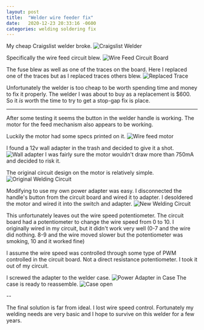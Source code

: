 ```yaml
---
layout: post
title:  "Welder wire feeder fix"
date:   2020-12-23 20:33:16 -0600
categories: welding soldering fix
---
```


My cheap Craigslist welder broke.  ![Craigslist Welder](../assets/welder/photo-1.jpeg)

Specifically the wire feed circuit blew.
![Wire Feed Circuit Board](../assets/welder/photo-7.jpeg)

The fuse blew as well as one of the traces on the board. Here I replaced one of the traces but as I replaced traces others blew.
![Replaced Trace](../assets/welder/photo-8.jpeg)

Unfortunately the welder is too cheap to be worth spending time and money to fix it properly. The welder I was about to buy as a replacement is $600. So it *is* worth the time to try to get a stop-gap fix is place.

---

After some testing it seems the button in the welder handle is working. The motor for the feed mechanism also appears to be working.

Luckily the motor had some specs printed on it. ![Wire feed motor](../assets/welder/photo-12.jpeg)

I found a 12v wall adapter in the trash and decided to give it a shot. ![Wall adapter](../assets/welder/photo-13.jpeg) I was fairly sure the motor wouldn't draw more than 750mA and decided to risk it.

The original circuit design on the motor is relatively simple. ![Original Welding Circuit](../assets/welder/photo.png)

Modifying to use my own power adapter was easy. I disconnected the handle's button from the circuit board and wired it to adapter. I desoldered the motor and wired it into the switch and adapter.
![New Welding Circuit](../assets/welder/photo-2.png)

This unfortunately leaves out the wire speed potentiometer. The circuit board had a potentiometer to change the wire speed from 0 to 10. I originally wired in my circuit, but it didn't work very well (0-7 and the wire did nothing. 8-9 and the wire moved slower but the potentiometer was smoking, 10 and it worked fine)

I assume the wire speed was controlled through some type of PWM controlled in the circuit board. Not a direct resistance potentiometer. I took it out of my circuit.

I screwed the adapter to the welder case. ![Power Adapter in Case](../assets/welder/photo-11.jpeg)
The case is ready to reassemble. ![Case open](../assets/welder/photo-10.jpeg)

--

The final solution is far from ideal. I lost wire speed control. Fortunately my welding needs are very basic and I hope to survive on this welder for a few years.


